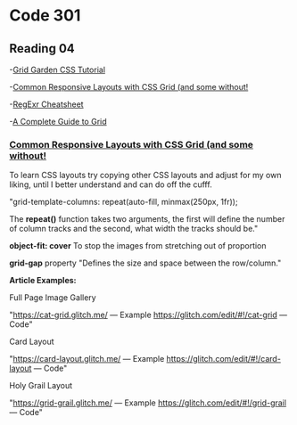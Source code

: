 # Code 301
## Reading 04

-[Grid Garden CSS Tutorial](https://cssgridgarden.com/)


-[Common Responsive Layouts with CSS Grid (and some without!](https://medium.com/samsung-internet-dev/common-responsive-layouts-with-css-grid-and-some-without-245a862f48df)

-[RegExr Cheatsheet](https://regexr.com/)

-[A Complete Guide to Grid](https://css-tricks.com/snippets/css/complete-guide-grid/)


### [Common Responsive Layouts with CSS Grid (and some without!](https://medium.com/samsung-internet-dev/common-responsive-layouts-with-css-grid-and-some-without-245a862f48df)

To learn CSS layouts try copying other CSS layouts and adjust for my own liking, until I better understand and can do off the cufff.

"grid-template-columns: repeat(auto-fill, minmax(250px, 1fr));

The **repeat()** function takes two arguments, the first will define the number of column tracks and the second, what width the tracks should be."

**object-fit: cover**
To stop the images from stretching out of proportion

**grid-gap** property
"Defines the size and space between the row/column."

**Article Examples:**

Full Page Image Gallery

"https://cat-grid.glitch.me/ — Example
https://glitch.com/edit/#!/cat-grid — Code"

Card Layout

"https://card-layout.glitch.me/ — Example
https://glitch.com/edit/#!/card-layout — Code"

Holy Grail Layout 

"https://grid-grail.glitch.me/ — Example
https://glitch.com/edit/#!/grid-grail — Code"

